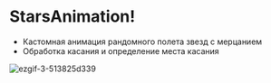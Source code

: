 # StarsAnimation!

- Кастомная анимация рандомного полета звезд с мерцанием
- Обработка касания и определение места касания 

![ezgif-3-513825d339](https://user-images.githubusercontent.com/92307816/182801876-c81a7740-d24c-4045-87ab-209e3ad079f7.gif)
